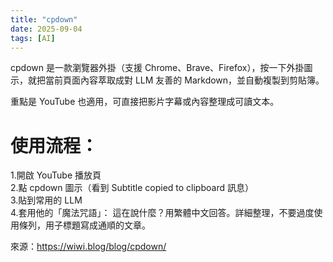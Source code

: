 ```yaml
---
title: "cpdown"
date: 2025-09-04
tags: [AI]
---
```


cpdown 是一款瀏覽器外掛（支援 Chrome、Brave、Firefox），按一下外掛圖示，就把當前頁面內容萃取成對 LLM 友善的 Markdown，並自動複製到剪貼簿。 

重點是 YouTube 也適用，可直接把影片字幕或內容整理成可讀文本。

# 使用流程：  
1.開啟 YouTube 播放頁  
2.點 cpdown 圖示（看到 Subtitle copied to clipboard 訊息）  
3.貼到常用的 LLM  
4.套用他的「魔法咒語」： 這在說什麼？用繁體中文回答。詳細整理，不要過度使用條列，用子標題寫成通順的文章。  

來源：https://wiwi.blog/blog/cpdown/



